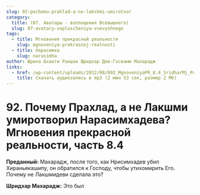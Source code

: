 ```yaml
---
slug: 92-pochemu-prahlad-a-ne-lakshmi-umirotvor
category:
  title: (07. Аватары - воплощения Всевышнего)
  slug: 07-avatary-voploscheniya-vsevyshnego
tags:
  - title: Мгновения прекрасной реальности
    slug: mgnoveniya-prekrasnoj-realnosti
  - title: Нарасимха
    slug: narasimha
author: Шрила Бхакти Ракшак Шридхар Дев-Госвами Махарадж
links:
  - href: /wp-content/uploads/2012/08/092_MgnoveniyaPR_8.4_SridharMj_Pochemu_Prahlad_a_ne_Lakshmi_umirotvoril_Narasimhadeva.mp3
    title: Скачать аудиозапись в mp3 (2 мин 53 сек, размер 2 Мб)
---
```


# 92. Почему Прахлад, а не Лакшми умиротворил Нарасимхадева? Мгновения прекрасной реальности, часть 8.4

**Преданный:** Махарадж, после того, как Нрисимхадев убил Хираньякашипу, он обратился к Господу, чтобы утихомирить Его. Почему не Лакшмидеви сделала это?

**Шридхар Махарадж:** Это был

